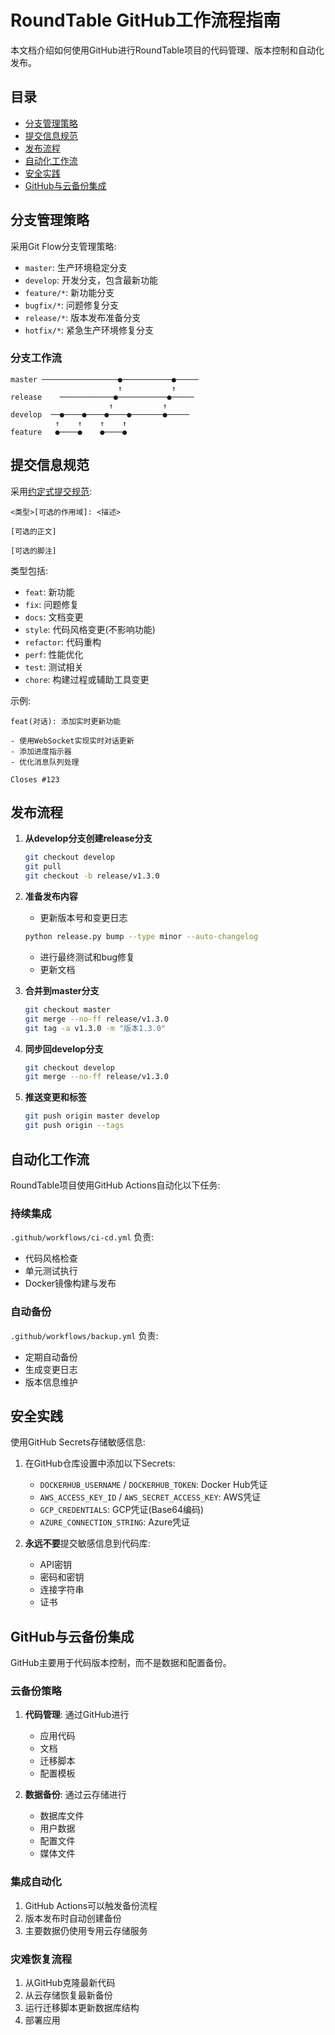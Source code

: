 # RoundTable GitHub工作流程指南

本文档介绍如何使用GitHub进行RoundTable项目的代码管理、版本控制和自动化发布。

## 目录

- [分支管理策略](#分支管理策略)
- [提交信息规范](#提交信息规范)
- [发布流程](#发布流程)
- [自动化工作流](#自动化工作流)
- [安全实践](#安全实践)
- [GitHub与云备份集成](#github与云备份集成)

## 分支管理策略

采用Git Flow分支管理策略:

- `master`: 生产环境稳定分支
- `develop`: 开发分支，包含最新功能
- `feature/*`: 新功能分支
- `bugfix/*`: 问题修复分支
- `release/*`: 版本发布准备分支
- `hotfix/*`: 紧急生产环境修复分支

### 分支工作流

```
master ─────────────────●───────────●─────
                        ↑           ↑
release    ────────────●───────────●─────
                      ↑           ↑
develop  ──●────●────●────●───────●─────
          ↑    ↑    ↑    ↑ 
feature   ●────●    ●────●
```

## 提交信息规范

采用[约定式提交规范](https://www.conventionalcommits.org/zh-hans/v1.0.0/):

```
<类型>[可选的作用域]: <描述>

[可选的正文]

[可选的脚注]
```

类型包括:
- `feat`: 新功能
- `fix`: 问题修复
- `docs`: 文档变更
- `style`: 代码风格变更(不影响功能)
- `refactor`: 代码重构
- `perf`: 性能优化
- `test`: 测试相关
- `chore`: 构建过程或辅助工具变更

示例:
```
feat(对话): 添加实时更新功能

- 使用WebSocket实现实时对话更新
- 添加进度指示器
- 优化消息队列处理

Closes #123
```

## 发布流程

1. **从develop分支创建release分支**
   ```bash
   git checkout develop
   git pull
   git checkout -b release/v1.3.0
   ```

2. **准备发布内容**
   - 更新版本号和变更日志
   ```bash
   python release.py bump --type minor --auto-changelog
   ```
   - 进行最终测试和bug修复
   - 更新文档

3. **合并到master分支**
   ```bash
   git checkout master
   git merge --no-ff release/v1.3.0
   git tag -a v1.3.0 -m "版本1.3.0"
   ```

4. **同步回develop分支**
   ```bash
   git checkout develop
   git merge --no-ff release/v1.3.0
   ```

5. **推送变更和标签**
   ```bash
   git push origin master develop
   git push origin --tags
   ```

## 自动化工作流

RoundTable项目使用GitHub Actions自动化以下任务:

### 持续集成

`.github/workflows/ci-cd.yml` 负责:
- 代码风格检查
- 单元测试执行
- Docker镜像构建与发布

### 自动备份

`.github/workflows/backup.yml` 负责:
- 定期自动备份
- 生成变更日志
- 版本信息维护

## 安全实践

使用GitHub Secrets存储敏感信息:

1. 在GitHub仓库设置中添加以下Secrets:
   - `DOCKERHUB_USERNAME` / `DOCKERHUB_TOKEN`: Docker Hub凭证
   - `AWS_ACCESS_KEY_ID` / `AWS_SECRET_ACCESS_KEY`: AWS凭证
   - `GCP_CREDENTIALS`: GCP凭证(Base64编码)
   - `AZURE_CONNECTION_STRING`: Azure凭证

2. **永远不要**提交敏感信息到代码库:
   - API密钥
   - 密码和密钥
   - 连接字符串
   - 证书

## GitHub与云备份集成

GitHub主要用于代码版本控制，而不是数据和配置备份。

### 云备份策略

1. **代码管理**: 通过GitHub进行
   - 应用代码
   - 文档
   - 迁移脚本
   - 配置模板

2. **数据备份**: 通过云存储进行
   - 数据库文件
   - 用户数据
   - 配置文件
   - 媒体文件

### 集成自动化

1. GitHub Actions可以触发备份流程
2. 版本发布时自动创建备份
3. 主要数据仍使用专用云存储服务

### 灾难恢复流程

1. 从GitHub克隆最新代码
2. 从云存储恢复最新备份
3. 运行迁移脚本更新数据库结构
4. 部署应用 